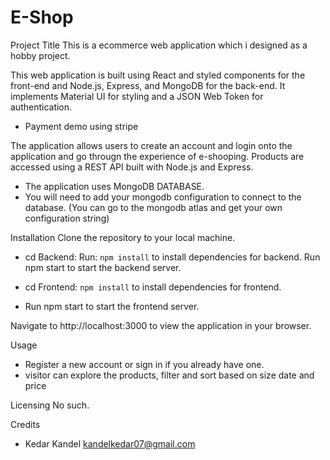 # E-Shop

Project Title
This is a ecommerce web application which i designed as a hobby project.


This web application is built using React and styled components for the front-end and Node.js, Express, and MongoDB for the back-end. It implements Material UI for styling and a JSON Web Token for authentication.

- Payment demo using stripe

The application allows users to create an account and login onto the application and go througn the experience of e-shooping. Products are accessed using a REST API built with Node.js and Express.
  - The application uses MongoDB DATABASE.
  - You will need to add your mongodb configuration to connect to the database. (You can go to the mongodb atlas and get your own configuration string)


Installation
Clone the repository to your local machine.

- cd Backend:
Run:  `npm install` to install dependencies for backend.
Run npm start to start the backend server.


- cd Frontend: `npm install` to install dependencies for frontend.
- Run npm start to start the frontend server.

Navigate to http://localhost:3000 to view the application in your browser.


Usage
- Register a new account or sign in if you already have one.
- visitor can explore the products, filter and sort based on size date and price




Licensing
  No such.

Credits
- Kedar Kandel
kandelkedar07@gmail.com
